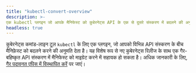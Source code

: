 ```yaml
---
title: "kubectl-convert-overview"
description: >-
एक kubectl प्लगइन जो आपके मैनिफेस्ट को कुबेरनेट्स API के एक से दूसरे संस्करण में बदलने की अनुमति देता है।
headless: true
---
```


कुबेरनेट्स कमांड-लाइन टूल `kubectl` के लिए एक प्लगइन, जो आपको विभिन्न API संस्करण के बीच मैनिफ़ेस्ट को बदलने करने की अनुमति देता है।
यह विशेष रूप से नए कुबेरनेट्स रिलीज के साथ एक गैर-बहिष्कृत API संस्करण में मैनिफेस्ट को माइग्रेट करने में सहायक हो सकता है।
अधिक जानकारी के लिए, [गैर पदावनत एपिस में विस्थापित करें](/docs/reference/using-api/deprecation-guide/#migrate-to-non-deprecated-apis) पर जाएं।
